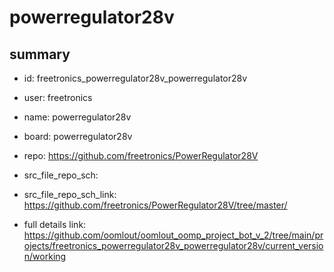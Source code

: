 # powerregulator28v
 
## summary 
* id: freetronics_powerregulator28v_powerregulator28v
* user: freetronics
* name: powerregulator28v
* board: powerregulator28v
* repo: https://github.com/freetronics/PowerRegulator28V



* src_file_repo_sch: 
* src_file_repo_sch_link: https://github.com/freetronics/PowerRegulator28V/tree/master/
* full details link: https://github.com/oomlout/oomlout_oomp_project_bot_v_2/tree/main/projects/freetronics_powerregulator28v_powerregulator28v/current_version/working  






